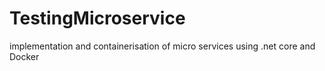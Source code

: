 # TestingMicroservice
implementation and containerisation of micro services using .net core and Docker 
